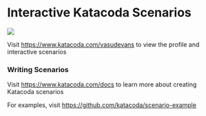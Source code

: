 # Interactive Katacoda Scenarios

[![](http://shields.katacoda.com/katacoda/vasudevans/count.svg)](https://www.katacoda.com/vasudevans "Get your profile on Katacoda.com")

Visit https://www.katacoda.com/vasudevans to view the profile and interactive scenarios

### Writing Scenarios
Visit https://www.katacoda.com/docs to learn more about creating Katacoda scenarios

For examples, visit https://github.com/katacoda/scenario-example
